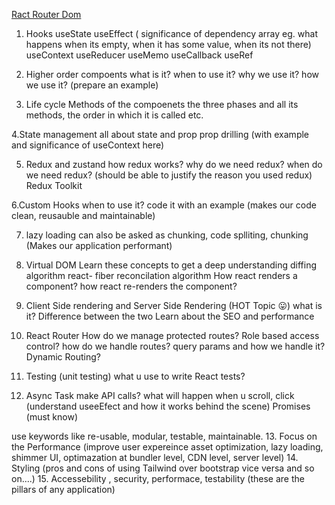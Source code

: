 [Ract Router Dom](04React-router-dom/README.md)

1. Hooks
useState
useEffect ( significance of dependency array eg. what happens when its empty, when it has some value, when its not there)
useContext
useReducer
useMemo
useCallback
useRef

2. Higher order compoents
what is it?
when to use it?
why we use it?
how we use it? (prepare an example)

3. Life cycle Methods of the compoenets 
the three phases and all its methods, the order in which it is called etc.

4.State management 
all about state and prop
prop drilling (with example and significance of useContext here)

5. Redux and zustand
how redux works?
why do we need redux?
when do we need redux? (should be able to justify the reason you used redux)
Redux Toolkit

6.Custom Hooks
when to use it?
code it with an example
(makes our code clean, reusauble and maintainable)

7. lazy loading
can also be asked as chunking, code splliting, chunking
(Makes our application performant)

8. Virtual DOM
Learn these concepts to get a deep understanding
diffing algorithm
react- fiber
reconcilation algorithm
How react renders a component?
how react re-renders the component?

9. Client Side rendering and Server Side Rendering (HOT Topic 😛)
what is it?
Difference between the two
Learn about the SEO and performance

10. React Router
How do we manage protected routes?
Role based access control?
how do we handle routes?
query params and how we handle it?
Dynamic Routing?

11. Testing (unit testing)
what u use to write React tests?

12. Async Task
make API calls?
what will happen when u scroll, click
(understand useeEfect and how it works behind the scene)
Promises (must know)

use keywords like re-usable, modular, testable,  maintainable. 
13. Focus on the Performance (improve user expereince asset optimization, lazy loading, shimmer UI, optimazation at bundler level, CDN level, server level)
14. Styling  (pros and cons of using Tailwind over bootstrap vice versa and so on....) 
15. Accessebility , security, performace, testability (these are the pillars of any application)
